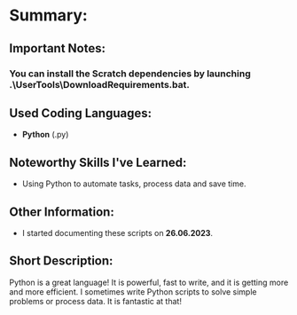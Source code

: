 # Summary:

## Important Notes:
### You can install the Scratch dependencies by launching .\UserTools\DownloadRequirements.bat.

## Used Coding Languages:
- **Python** (.py)


## Noteworthy Skills I've Learned:
- Using Python to automate tasks, process data and save time.


## Other Information:
- I started documenting these scripts on **26.06.2023**.


## Short Description:
Python is a great language! It is powerful, fast to write, and it is getting more and more efficient. I sometimes write Python scripts to solve simple problems or process data. It is fantastic at that!